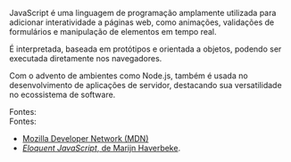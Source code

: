 JavaScript é uma linguagem de programação amplamente utilizada para adicionar interatividade a páginas web, como animações, validações de formulários e manipulação de elementos em tempo real. 

É interpretada, baseada em protótipos e orientada a objetos, podendo ser executada diretamente nos navegadores. 

Com o advento de ambientes como Node.js, também é usada no desenvolvimento de aplicações de servidor, destacando sua versatilidade no ecossistema de software.

Fontes:  
Fontes:  
- [Mozilla Developer Network (MDN)](https://developer.mozilla.org/en-US/docs/Web/JavaScript)  
- [*Eloquent JavaScript*, de Marijn Haverbeke](https://eloquentjavascript.net/).  